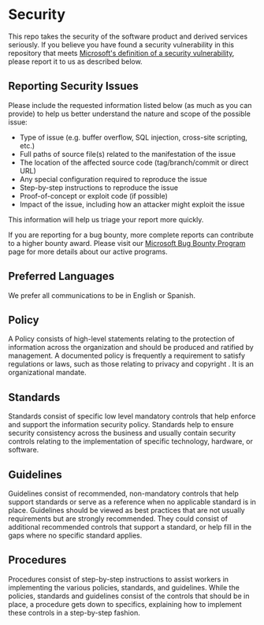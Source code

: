 # Security

This repo takes the security of the software product and derived services seriously. If you believe you have found a security vulnerability in this repository that meets
[Microsoft's definition of a security vulnerability](https://docs.microsoft.com/en-us/previous-versions/tn-archive/cc751383(v=technet.10)), please report it to us as described below.

## Reporting Security Issues

Please include the requested information listed below (as much as you can provide) to help us better understand the nature and scope of the possible issue:

  * Type of issue (e.g. buffer overflow, SQL injection, cross-site scripting, etc.)
  * Full paths of source file(s) related to the manifestation of the issue
  * The location of the affected source code (tag/branch/commit or direct URL)
  * Any special configuration required to reproduce the issue
  * Step-by-step instructions to reproduce the issue
  * Proof-of-concept or exploit code (if possible)
  * Impact of the issue, including how an attacker might exploit the issue

This information will help us triage your report more quickly.

If you are reporting for a bug bounty, more complete reports can contribute to a higher bounty award. Please visit our [Microsoft Bug Bounty Program](https://microsoft.com/msrc/bounty)
page for more details about our active programs.

## Preferred Languages

We prefer all communications to be in English or Spanish.

## Policy

A Policy consists of high-level statements relating to the protection of information across the organization and should be produced and ratified by management. A documented policy is frequently
a requirement to satisfy regulations or laws, such as those relating to privacy and copyright . It is an organizational mandate.

## Standards

Standards consist of specific low level mandatory controls that help enforce and support the information security policy. Standards help to ensure security consistency across the business and
usually contain security controls relating to the implementation of specific technology, hardware, or software.

## Guidelines

Guidelines consist of recommended, non-mandatory controls that help support standards or serve as a reference when no applicable standard is in place. Guidelines should be viewed as best practices
that are not usually requirements but are strongly recommended. They could consist of additional recommended controls that support a standard, or help fill in the gaps where no specific standard applies.

## Procedures

Procedures consist of step-by-step instructions to assist workers in implementing the various policies, standards, and guidelines. While the policies, standards and guidelines consist of the
controls that should be in place, a procedure gets down to specifics, explaining how to implement these controls in a step-by-step fashion.